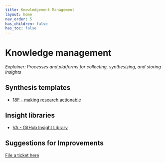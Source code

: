 ```yaml
---
title: Knowledgement Management
layout: home
nav_order: 5
has_children: false
has_toc: false
---
```


# Knowledge management 
_Explainer: Processes and platforms for collecting, synthesizing, and storing insights_

## Synthesis templates 
- [18F - making research actionable](https://guides.18f.gov/ux-guide/research/make-research-actionable/)

## Insight libraries 
- [VA - GitHub Insight Library](https://github.com/department-of-veterans-affairs/va.gov-team/tree/master)

## Suggestions for Improvements
[File a ticket here](https://github.com/aayatsali/reops3/issues/new?assignees=aayatsali&labels=enhancement%2C+new&projects=&template=suggestions-for-reops-site.md&title=) 
